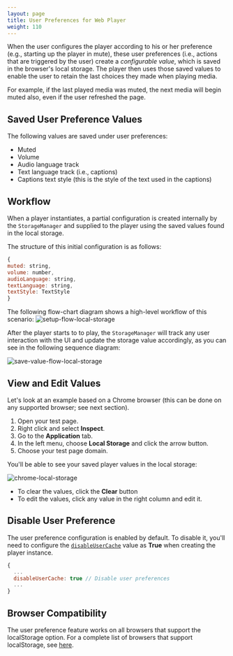 ```yaml
---
layout: page
title: User Preferences for Web Player 
weight: 110
---
```


When the user configures the player according to his or her preference (e.g., starting up the player in mute), these user preferences (i.e., actions that are triggered by the user) create a _configurable value_, which is saved in the browser's local storage. The player then uses those saved values to enable the user to retain the last choices they made when playing media.

For example, if the last played media was muted, the next media will begin muted also, even if the user refreshed the page.

## Saved User Preference Values

The following values are saved under user preferences:

- Muted
- Volume
- Audio language track
- Text language track (i.e., captions)
- Captions text style (this is the style of the text used in the captions)

## Workflow

When a player instantiates, a partial configuration is created internally by the `StorageManager` and supplied to the player using the saved values found in the local storage.

The structure of this initial configuration is as follows:

```js
{
muted: string,
volume: number,
audioLanguage: string,
textLanguage: string,
textStyle: TextStyle
}
```

The following flow-chart diagram shows a high-level workflow of this scenario:
![setup-flow-local-storage](./setup-flow-local-storage.jpg)

After the player starts to to play, the `StorageManager` will track any user interaction with the UI and update the storage value accordingly, as you can see in the following sequence diagram:


![save-value-flow-local-storage](./save-value-flow-local-storage.png)

## View and Edit Values

Let's look at an example based on a Chrome browser (this can be done on any supported browser; see next section).

1.  Open your test page.
2.  Right click and select **Inspect**.
3.  Go to the **Application** tab.
4.  In the left menu, choose **Local Storage** and click the arrow button.
5.  Choose your test page domain.

You'll be able to see your saved player values in the local storage:


![chrome-local-storage](./chrome-local-storage.png)

- To clear the values, click the **Clear** button
- To edit the values, click any value in the right column and edit it.

## Disable User Preference

The user preference configuration is enabled by default. To disable it, you'll need to configure the [`disableUserCache`](https://developer.kaltura.com/player/web/configuration-web#configdisableusercache) value as **True** when creating the player instance.

```js
{
  ...
  disableUserCache: true // Disable user preferences
  ...
}
```

## Browser Compatibility

The user preference feature works on all browsers that support the localStorage option.
For a complete list of browsers that support localStorage, see [here](https://developer.mozilla.org/en-US/docs/Web/API/Window/localStorage).
